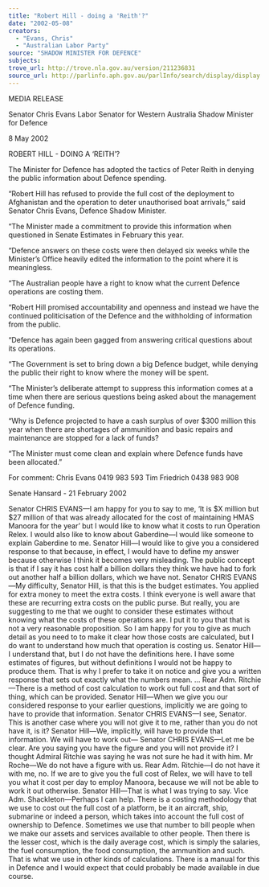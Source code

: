 ```yaml
---
title: "Robert Hill - doing a 'Reith'?"
date: "2002-05-08"
creators:
  - "Evans, Chris"
  - "Australian Labor Party"
source: "SHADOW MINISTER FOR DEFENCE"
subjects:
trove_url: http://trove.nla.gov.au/version/211236831
source_url: http://parlinfo.aph.gov.au/parlInfo/search/display/display.w3p;query=Id%3A%22media/pressrel/6QH66%22
---
```


 MEDIA RELEASE

 Senator Chris Evans Labor Senator for Western Australia Shadow Minister for Defence

 8 May 2002

 ROBERT HILL - DOING A ‘REITH’?

 The Minister for Defence has adopted the tactics of Peter Reith in denying the public information about Defence spending.

 “Robert Hill has refused to provide the full cost of the deployment to Afghanistan and the operation to deter unauthorised boat arrivals,” said Senator Chris Evans, Defence Shadow Minister.

 “The Minister made a commitment to provide this information when questioned in Senate Estimates in February this year.

 “Defence answers on these costs were then delayed six weeks while the Minister’s Office heavily edited the information to the point where it is meaningless.

 “The Australian people have a right to know what the current Defence operations are costing them.

 “Robert Hill promised accountability and openness and instead we have the continued politicisation of the Defence and the withholding of information from the public.

 “Defence has again been gagged from answering critical questions about its operations.

 “The Government is set to bring down a big Defence budget, while denying the public their right to know where the money will be spent.

 “The Minister’s deliberate attempt to suppress this information comes at a time when there are serious questions being asked about the management of Defence funding.

 “Why is Defence projected to have a cash surplus of over $300 million this year when there are shortages of ammunition and basic repairs and maintenance are stopped for a lack of funds?

 “The Minister must come clean and explain where Defence funds have been allocated.”

 For comment: Chris Evans 0419 983 593 Tim Friedrich 0438 983 908

 Senate Hansard - 21 February 2002

 Senator CHRIS EVANS—I am happy for you to say to me, ‘It is $X million but $27 million of that was already allocated for the cost of maintaining HMAS Manoora for the year’ but I would like to know what it costs to run Operation Relex. I would also like to know about Gaberdine—I would like someone to explain Gaberdine to me. Senator Hill—I would like to give you a considered response to that because, in effect, I would have to define my answer because otherwise I think it becomes very misleading. The public concept is that if I say it has cost half a billion dollars they think we have had to fork out another half a billion dollars, which we have not. Senator CHRIS EVANS—My difficulty, Senator Hill, is that this is the budget estimates. You applied for extra money to meet the extra costs. I think everyone is well aware that these are recurring extra costs on the public purse. But really, you are suggesting to me that we ought to consider these estimates without knowing what the costs of these operations are. I put it to you that that is not a very reasonable proposition. So I am happy for you to give as much detail as you need to to make it clear how those costs are calculated, but I do want to understand how much that operation is costing us. Senator Hill—I understand that, but I do not have the definitions here. I have some estimates of figures, but without definitions I would not be happy to produce them. That is why I prefer to take it on notice and give you a written response that sets out exactly what the numbers mean. … Rear Adm. Ritchie—There is a method of cost calculation to work out full cost and that sort of thing, which can be provided. Senator Hill—When we give you our considered response to your earlier questions, implicitly we are going to have to provide that information. Senator CHRIS EVANS—I see, Senator. This is another case where you will not give it to me, rather than you do not have it, is it? Senator Hill—We, implicitly, will have to provide that information. We will have to work out— Senator CHRIS EVANS—Let me be clear. Are you saying you have the figure and you will not provide it? I thought Admiral Ritchie was saying he was not sure he had it with him. Mr Roche—We do not have a figure with us. Rear Adm. Ritchie—I do not have it with me, no. If we are to give you the full cost of Relex, we will have to tell you what it cost per day to employ Manoora, because we will not be able to work it out otherwise. Senator Hill—That is what I was trying to say. Vice Adm. Shackleton—Perhaps I can help. There is a costing methodology that we use to cost out the full cost of a platform, be it an aircraft, ship, submarine or indeed a person, which takes into account the full cost of ownership to Defence. Sometimes we use that number to bill people when we make our assets and services available to other people. Then there is the lesser cost, which is the daily average cost, which is simply the salaries, the fuel consumption, the food consumption, the ammunition and such. That is what we use in other kinds of calculations. There is a manual for this in Defence and I would expect that could probably be made available in due course.

